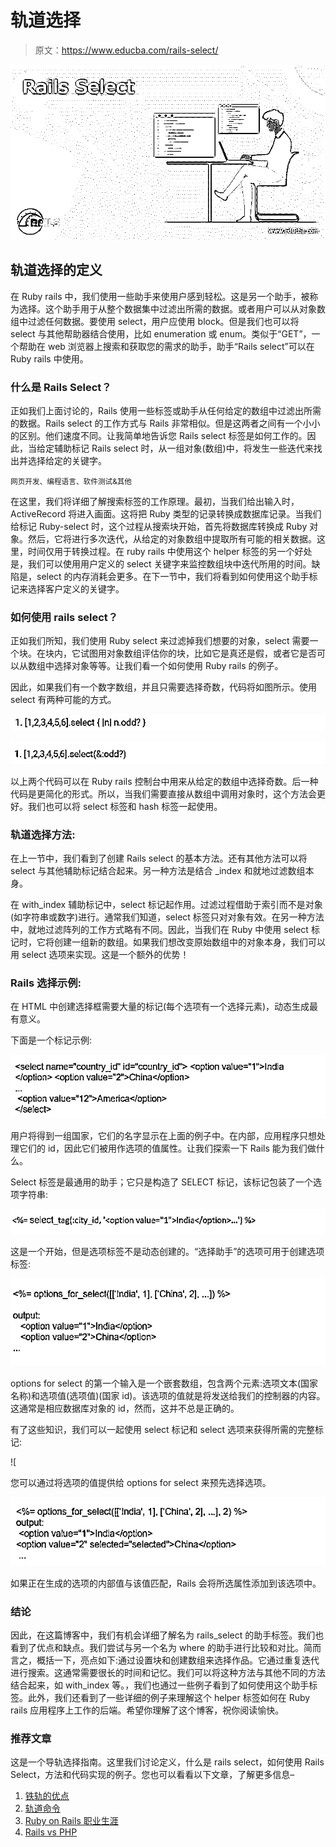 # 轨道选择

> 原文：<https://www.educba.com/rails-select/>

![Rails Select](img/a05515b4a894681524efce1997542e46.png)



## 轨道选择的定义

在 Ruby rails 中，我们使用一些助手来使用户感到轻松。这是另一个助手，被称为选择。这个助手用于从整个数据集中过滤出所需的数据。或者用户可以从对象数组中过滤任何数据。要使用 select，用户应使用 block。但是我们也可以将 select 与其他帮助器结合使用，比如 enumeration 或 enum。类似于“GET”，一个帮助在 web 浏览器上搜索和获取您的需求的助手，助手“Rails select”可以在 Ruby rails 中使用。

### 什么是 Rails Select？

正如我们上面讨论的，Rails 使用一些标签或助手从任何给定的数组中过滤出所需的数据。Rails select 的工作方式与 Rails 非常相似。但是这两者之间有一个小小的区别。他们速度不同。让我简单地告诉您 Rails select 标签是如何工作的。因此，当给定辅助标记 Rails select 时，从一组对象(数组)中，将发生一些迭代来找出并选择给定的关键字。

<small>网页开发、编程语言、软件测试&其他</small>

在这里，我们将详细了解搜索标签的工作原理。最初，当我们给出输入时，ActiveRecord 将进入画面。这将把 Ruby 类型的记录转换成数据库记录。当我们给标记 Ruby-select 时，这个过程从搜索块开始，首先将数据库转换成 Ruby 对象。然后，它将进行多次迭代，从给定的对象数组中提取所有可能的相关数据。这里，时间仅用于转换过程。在 ruby rails 中使用这个 helper 标签的另一个好处是，我们可以使用用户定义的 select 关键字来监控数组块中迭代所用的时间。缺陷是，select 的内存消耗会更多。在下一节中，我们将看到如何使用这个助手标记来选择客户定义的关键字。

### 如何使用 rails select？

正如我们所知，我们使用 Ruby select 来过滤掉我们想要的对象，select 需要一个块。在块内，它试图用对象数组评估你的块，比如它是真还是假，或者它是否可以从数组中选择对象等等。让我们看一个如何使用 Ruby rails 的例子。

因此，如果我们有一个数字数组，并且只需要选择奇数，代码将如图所示。使用 select 有两种可能的方式。

![z](img/58e2024d0e58ca0d6e406b12bec1583e.png)



![p](img/da298760e227578164c7e79c529513bb.png)



以上两个代码可以在 Ruby rails 控制台中用来从给定的数组中选择奇数。后一种代码是更简化的形式。所以，当我们需要直接从数组中调用对象时，这个方法会更好。我们也可以将 select 标签和 hash 标签一起使用。

### 轨道选择方法:

在上一节中，我们看到了创建 Rails select 的基本方法。还有其他方法可以将 select 与其他辅助标记结合起来。另一种方法是结合 _index 和就地过滤数组本身。

在 with_index 辅助标记中，select 标记起作用。过滤过程借助于索引而不是对象(如字符串或数字)进行。通常我们知道，select 标签只对对象有效。在另一种方法中，就地过滤阵列的工作方式略有不同。因此，当我们在 Ruby 中使用 select 标记时，它将创建一组新的数组。如果我们想改变原始数组中的对象本身，我们可以用 select 选项来实现。这是一个额外的优势！

### Rails 选择示例:

在 HTML 中创建选择框需要大量的标记(每个选项有一个选择元素)，动态生成最有意义。

下面是一个标记示例:

![n](img/80bc781acd41e89fe1e01908371eb1e6.png)



用户将得到一组国家，它们的名字显示在上面的例子中。在内部，应用程序只想处理它们的 id，因此它们被用作选项的值属性。让我们探索一下 Rails 能为我们做什么。

Select 标签是最通用的助手；它只是构造了 SELECT 标记，该标记包装了一个选项字符串:

![e](img/35084b634e65bd143c2d4caf48f4a8f1.png)



这是一个开始，但是选项标签不是动态创建的。“选择助手”的选项可用于创建选项标签:

![b](img/ceb6cad03dfc000a6f33c4079c6ab766.png)



options for select 的第一个输入是一个嵌套数组，包含两个元素:选项文本(国家名称)和选项值(选项值)(国家 id)。该选项的值就是将发送给我们的控制器的内容。这通常是相应数据库对象的 id，然而，这并不总是正确的。

有了这些知识，我们可以一起使用 select 标记和 select 选项来获得所需的完整标记:

![[](img/0f4f597384204c4039de1cef76bbd998.png)



您可以通过将选项的值提供给 options for select 来预先选择选项。

![china](img/7b47a30cfcb052edbb2bd6465ba9fcce.png)



如果正在生成的选项的内部值与该值匹配，Rails 会将所选属性添加到该选项中。

### 结论

因此，在这篇博客中，我们有机会详细了解名为 rails_select 的助手标签。我们也看到了优点和缺点。我们尝试与另一个名为 where 的助手进行比较和对比。简而言之，概括一下，亮点如下:通过设置块和创建数组来选择作品。它通过重复迭代进行搜索。这通常需要很长的时间和记忆。我们可以将这种方法与其他不同的方法结合起来，如 with_index 等。，我们也通过一些例子看到了如何使用这个助手标签。此外，我们还看到了一些详细的例子来理解这个 helper 标签如何在 Ruby rails 应用程序上工作的后端。希望你理解了这个博客，祝你阅读愉快。

### 推荐文章

这是一个导轨选择指南。这里我们讨论定义，什么是 rails select，如何使用 Rails Select，方法和代码实现的例子。您也可以看看以下文章，了解更多信息–

1.  [铁轨的优点](https://www.educba.com/advantages-of-rails/)
2.  [轨道命令](https://www.educba.com/rails-commands/)
3.  [Ruby on Rails 职业生涯](https://www.educba.com/career-in-ruby-on-rails/)
4.  [Rails vs PHP](https://www.educba.com/rails-vs-php/)





